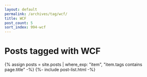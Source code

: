 ```yaml
---
layout: default
permalink: /archives/tag/wcf/
title: WCF
post_count: 5
sort_index: 994-wcf
---
```

<h1 class="page-heading">Posts tagged with WCF</h1>
{% assign posts = site.posts | where_exp: "item", "item.tags contains page.title" -%}
{%- include post-list.html -%}
